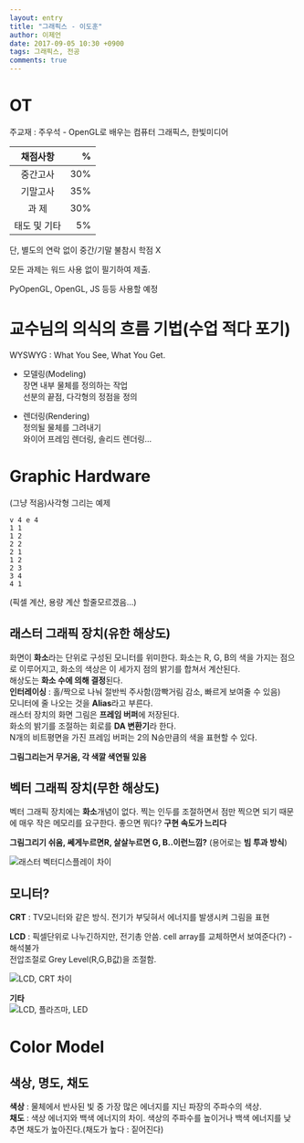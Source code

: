 ```yaml
---
layout: entry
title: "그래픽스 - 이도훈"
author: 이제언
date: 2017-09-05 10:30 +0900
tags: 그래픽스, 전공
comments: true
--- 
```


# OT

주교재 : 주우석 - OpenGL로 배우는 컴퓨터 그래픽스, 한빛미디어

|   채점사항   |  %  |
|:-----------:|----:|
|   중간고사   | 30% |
|   기말고사   | 35% |
|    과  제    | 30% |
|  태도 및 기타 | 5% |

단, 별도의 연락 없이 중간/기말 불참시 학점 X

모든 과제는 워드 사용 없이 필기하여 제출.

PyOpenGL, OpenGL, JS 등등 사용할 예정

# 교수님의 의식의 흐름 기법(수업 적다 포기)

WYSWYG : What You See, What You Get.

* 모델링(Modeling)  
   장면 내부 물체를 정의하는 작업  
   선분의 끝점, 다각형의 정점을 정의

* 렌더링(Rendering)  
   정의될 물체를 그려내기  
   와이어 프레임 렌더링, 솔리드 렌더링...

# Graphic Hardware

(그냥 적음)사각형 그리는 예제  
```  
v 4 e 4  
1 1  
1 2  
2 2  
2 1  
1 2  
2 3  
3 4  
4 1  
```
(픽셀 계산, 용량 계산 할줄모르겠음...)

## 래스터 그래픽 장치(유한 해상도)

화면이 **화소**라는 단위로 구성된 모니터를 위미한다. 화소는 R, G, B의 색을 가지는 점으로 이루어지고, 화소의 색상은 이 세가지 점의 밝기를 합쳐서 계산된다.  
해상도는 **화소 수에 의해 결정**된다.  
**인터레이싱** : 홀/짝으로 나눠 절반씩 주사함(깜빡거림 감소, 빠르게 보여줄 수 있음)  
모니터에 줄 나오는 것을 **Alias**라고 부른다.  
래스터 장치의 화면 그림은 **프레임 버퍼**에 저장된다.  
화소의 밝기를 조절하는 회로를 **DA 변환기**라 한다.  
N개의 비트평면을 가진 프레임 버퍼는 2의 N승만큼의 색을 표현할 수 있다.

**그림그리는거 무거움, 각 색깔 색연필 있음**

## 벡터 그래픽 장치(무한 해상도)

벡터 그래픽 장치에는 **화소**개념이 없다. 찍는 인두를 조절하면서 점만 찍으면 되기 때문에 매우 작은 메모리를 요구한다. 좋으면 뭐다? **구현 속도가 느리다**

**그림그리기 쉬움, 쎄게누르면R, 살살누르면 G, B..이런느낌?** (용어로는 **빔 투과 방식**)

![래스터 벡터디스플레이 차이](https://zemalee.github.io/images/201702/graphics1.png)

## 모니터?

**CRT** : TV모니터와 같은 방식. 전기가 부딪혀서 에너지를 발생시켜 그림을 표현

**LCD** : 픽셀단위로 나누긴하지만, 전기총 안씀. cell array를 교체하면서 보여준다(?) - 해석불가  
전압조절로 Grey Level(R,G,B값)을 조절함.

![LCD, CRT 차이](https://zemalee.github.io/images/201702/graphics0.png)

**기타**  
![LCD, 플라즈마, LED](https://zemalee.github.io/images/201702/graphics2.png)

# Color Model

## 색상, 명도, 채도

**색상** : 물체에서 반사된 빛 중 가장 많은 에너지를 지닌 파장의 주파수의 색상.  
**채도** : 색상 에너지와 백색 에너지의 차이. 색상의 주파수를 높이거나 백색 에너지를 낮추면 채도가 높아진다.(채도가 높다 : 짙어진다)  
